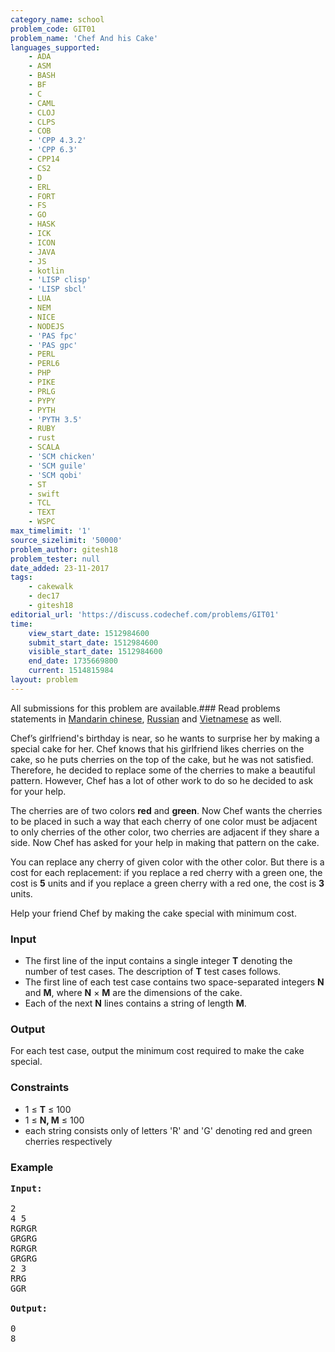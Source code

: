 ```yaml
---
category_name: school
problem_code: GIT01
problem_name: 'Chef And his Cake'
languages_supported:
    - ADA
    - ASM
    - BASH
    - BF
    - C
    - CAML
    - CLOJ
    - CLPS
    - COB
    - 'CPP 4.3.2'
    - 'CPP 6.3'
    - CPP14
    - CS2
    - D
    - ERL
    - FORT
    - FS
    - GO
    - HASK
    - ICK
    - ICON
    - JAVA
    - JS
    - kotlin
    - 'LISP clisp'
    - 'LISP sbcl'
    - LUA
    - NEM
    - NICE
    - NODEJS
    - 'PAS fpc'
    - 'PAS gpc'
    - PERL
    - PERL6
    - PHP
    - PIKE
    - PRLG
    - PYPY
    - PYTH
    - 'PYTH 3.5'
    - RUBY
    - rust
    - SCALA
    - 'SCM chicken'
    - 'SCM guile'
    - 'SCM qobi'
    - ST
    - swift
    - TCL
    - TEXT
    - WSPC
max_timelimit: '1'
source_sizelimit: '50000'
problem_author: gitesh18
problem_tester: null
date_added: 23-11-2017
tags:
    - cakewalk
    - dec17
    - gitesh18
editorial_url: 'https://discuss.codechef.com/problems/GIT01'
time:
    view_start_date: 1512984600
    submit_start_date: 1512984600
    visible_start_date: 1512984600
    end_date: 1735669800
    current: 1514815984
layout: problem
---
```

All submissions for this problem are available.### Read problems statements in [Mandarin chinese](http://www.codechef.com/download/translated/DEC17/mandarin/GIT01.pdf), [Russian](http://www.codechef.com/download/translated/DEC17/russian/GIT01.pdf) and [Vietnamese](http://www.codechef.com/download/translated/DEC17/vietnamese/GIT01.pdf) as well.

Chef’s girlfriend's birthday is near, so he wants to surprise her by making a special cake for her. Chef knows that his girlfriend likes cherries on the cake, so he puts cherries on the top of the cake, but he was not satisfied. Therefore, he decided to replace some of the cherries to make a beautiful pattern. However, Chef has a lot of other work to do so he decided to ask for your help.

The cherries are of two colors **red** and **green**. Now Chef wants the cherries to be placed in such a way that each cherry of one color must be adjacent to only cherries of the other color, two cherries are adjacent if they share a side. Now Chef has asked for your help in making that pattern on the cake.

You can replace any cherry of given color with the other color. But there is a cost for each replacement: if you replace a red cherry with a green one, the cost is **5** units and if you replace a green cherry with a red one, the cost is **3** units.

Help your friend Chef by making the cake special with minimum cost.

### Input

- The first line of the input contains a single integer **T** denoting the number of test cases. The description of **T** test cases follows.
- The first line of each test case contains two space-separated integers **N** and **M**, where **N** × **M** are the dimensions of the cake.
- Each of the next **N** lines contains a string of length **M**.

### Output

For each test case, output the minimum cost required to make the cake special.

### Constraints

- 1 ≤ **T** ≤ 100
- 1 ≤ **N, M** ≤ 100
- each string consists only of letters 'R' and 'G' denoting red and green cherries respectively

### Example

<pre><b>Input:</b>

2
4 5
RGRGR
GRGRG
RGRGR
GRGRG
2 3
RRG
GGR

<b>Output:</b>

0
8
</pre>